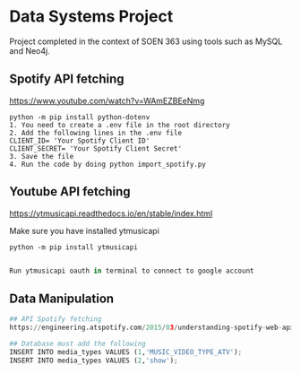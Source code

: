 # Data Systems Project
Project completed in the context of SOEN 363 using tools such as MySQL and Neo4j.
## Spotify API fetching
https://www.youtube.com/watch?v=WAmEZBEeNmg

``` Package you might need to install
python -m pip install python-dotenv 
1. You need to create a .env file in the root directory
2. Add the following lines in the .env file
CLIENT_ID= 'Your Spotify Client ID'
CLIENT_SECRET= 'Your Spotify Client Secret'
3. Save the file
4. Run the code by doing python import_spotify.py
```

## Youtube API fetching 
https://ytmusicapi.readthedocs.io/en/stable/index.html

Make sure you have installed ytmusicapi 
``` 
python -m pip install ytmusicapi
```

```python

Run ytmusicapi oauth in terminal to connect to google account

```
## Data Manipulation
```python
## API Spotify fetching
https://engineering.atspotify.com/2015/03/understanding-spotify-web-api/#:~:text=You%20can%20make%20similar%20calls,that%20it's%20free%20to%20access.

## Database must add the following 
INSERT INTO media_types VALUES (1,'MUSIC_VIDEO_TYPE_ATV');
INSERT INTO media_types VALUES (2,'show');
